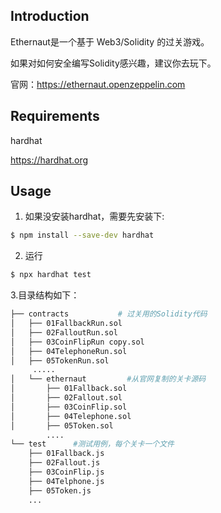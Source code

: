 ## Introduction
Ethernaut是一个基于 Web3/Solidity 的过关游戏。

如果对如何安全编写Solidity感兴趣，建议你去玩下。

官网：https://ethernaut.openzeppelin.com

## Requirements
hardhat 

https://hardhat.org


## Usage

1. 如果没安装hardhat，需要先安装下:

``` sh
$ npm install --save-dev hardhat
```

2. 运行

``` sh
$ npx hardhat test
```

3.目录结构如下：

```sh
├── contracts           # 过关用的Solidity代码
│   ├── 01FallbackRun.sol
│   ├── 02FalloutRun.sol
│   ├── 03CoinFlipRun copy.sol
│   ├── 04TelephoneRun.sol
│   ├── 05TokenRun.sol
     .....
│   └── ethernaut         #从官网复制的关卡源码
│       ├── 01Fallback.sol
│       ├── 02Fallout.sol
│       ├── 03CoinFlip.sol
│       ├── 04Telephone.sol
│       ├── 05Token.sol
        ....
└── test      #测试用例，每个关卡一个文件
    ├── 01Fallback.js  
    ├── 02Fallout.js
    ├── 03CoinFlip.js
    ├── 04Telphone.js
    ├── 05Token.js
    ...
```